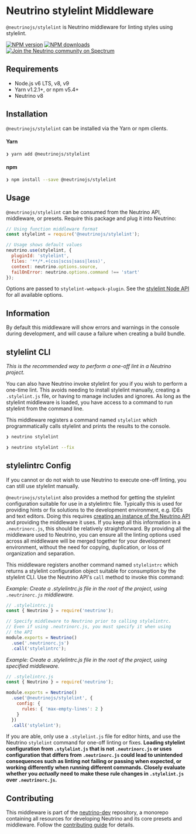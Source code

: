 # Neutrino stylelint Middleware

`@neutrinojs/stylelint` is Neutrino middleware for linting styles using stylelint.

[![NPM version][npm-image]][npm-url]
[![NPM downloads][npm-downloads]][npm-url]
[![Join the Neutrino community on Spectrum][spectrum-image]][spectrum-url]

## Requirements

- Node.js v6 LTS, v8, v9
- Yarn v1.2.1+, or npm v5.4+
- Neutrino v8

## Installation

`@neutrinojs/stylelint` can be installed via the Yarn or npm clients.

#### Yarn

```bash
❯ yarn add @neutrinojs/stylelint
```

#### npm

```bash
❯ npm install --save @neutrinojs/stylelint
```

## Usage

`@neutrinojs/stylelint` can be consumed from the Neutrino API, middleware, or presets. Require this package
and plug it into Neutrino:

```js
// Using function middleware format
const stylelint = require('@neutrinojs/stylelint');

// Usage shows default values
neutrino.use(stylelint, {
  pluginId: 'stylelint',
  files: '**/*.+(css|scss|sass|less)',
  context: neutrino.options.source,
  failOnError: neutrino.options.command !== 'start'
});
```
Options are passed to `stylelint-webpack-plugin`. See the [stylelint Node API](https://stylelint.io/user-guide/node-api/#options) for all available options.

## Information

By default this middleware will show errors and warnings in the console during development, and will cause a failure when
creating a build bundle.

## stylelint CLI

_This is the recommended way to perform a one-off lint in a Neutrino project._

You can also have Neutrino invoke stylelint for you if you wish to perform a one-time lint. This avoids needing to install
stylelint manually, creating a `.stylelint.js` file, or having to manage includes and ignores. As long as the stylelint
middleware is loaded, you have access to a command to run stylelint from the command line.

This middleware registers a command named `stylelint` which programmatically calls stylelint and prints the results to
the console.

```bash
❯ neutrino stylelint
```

```bash
❯ neutrino stylelint --fix
```

## stylelintrc Config

If you cannot or do not wish to use Neutrino to execute one-off linting, you can still use stylelint manually.

`@neutrinojs/stylelint` also provides a method for getting the stylelint configuration suitable for use in a stylelintrc
file. Typically this is used for providing hints or fix solutions to the development environment, e.g. IDEs and text
editors. Doing this requires [creating an instance of the Neutrino API](https://neutrino.js.org/api) and providing the
middleware it uses. If you keep all this information in a `.neutrinorc.js`, this should be relatively straightforward. By
providing all the middleware used to Neutrino, you can ensure all the linting options used across all middleware will be
merged together for your development environment, without the need for copying, duplication, or loss of organization and
separation.

This middleware registers another command named `stylelintrc` which returns a stylelint configuration object suitable for
consumption by the stylelint CLI. Use the Neutrino API's `call` method to invoke this command:

_Example: Create a .stylelintrc.js file in the root of the project, using `.neutrinorc.js` middleware._

```js
// .stylelintrc.js
const { Neutrino } = require('neutrino');

// Specify middleware to Neutrino prior to calling stylelintrc.
// Even if using .neutrinorc.js, you must specify it when using
// the API
module.exports = Neutrino()
  .use('.neutrinorc.js')
  .call('stylelintrc');
```

_Example: Create a .stylelintrc.js file in the root of the project, using specified middleware._

```js
// .stylelintrc.js
const { Neutrino } = require('neutrino');

module.exports = Neutrino()
  .use('@neutrinojs/stylelint', {
    config: {
      rules: { 'max-empty-lines': 2 }
    }
  })
  .call('stylelint');
```

If you are able, only use a `.stylelint.js` file for editor hints, and use the Neutrino `stylelint` command for one-off linting
or fixes. **Loading stylelint configuration from `.stylelint.js` that is not `.neutrinorc.js` or uses configuration that
differs from `.neutrinorc.js` could lead to unintended consequences such as linting not failing or passing when expected,
or working differently when running different commands. Closely evaluate whether you _actually_ need to make these rule
changes in `.stylelint.js` over `.neutrinorc.js`.**

## Contributing

This middleware is part of the [neutrino-dev](https://github.com/mozilla-neutrino/neutrino-dev) repository, a monorepo
containing all resources for developing Neutrino and its core presets and middleware. Follow the
[contributing guide](https://neutrino.js.org/contributing) for details.

[npm-image]: https://img.shields.io/npm/v/@neutrinojs/stylelint.svg
[npm-downloads]: https://img.shields.io/npm/dt/@neutrinojs/stylelint.svg
[npm-url]: https://npmjs.org/package/@neutrinojs/stylelint
[spectrum-image]: https://withspectrum.github.io/badge/badge.svg
[spectrum-url]: https://spectrum.chat/neutrino

